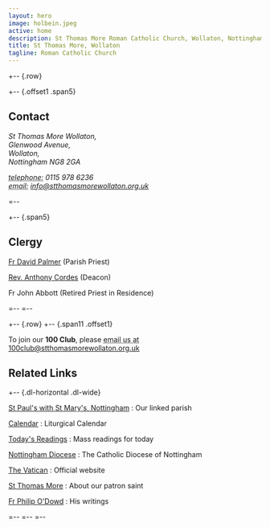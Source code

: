```yaml
---
layout: hero
image: holbein.jpeg
active: home
description: St Thomas More Roman Catholic Church, Wollaton, Nottingham
title: St Thomas More, Wollaton
tagline: Roman Catholic Church
---
```


+-- {.row}

+-- {.offset1 .span5}
## Contact

<address>
  <p>
    St Thomas More Wollaton,<br />
    Glenwood Avenue,<br />
    Wollaton,<br />
    Nottingham NG8 2GA
  </p>
  <p>
    <abbr title="Phone">telephone:</abbr> 0115 978 6236
    <br />
    <abbr title="Email">email:</abbr>
    <a href="mailto:info@stthomasmorewollaton.org.uk">
      info@stthomasmorewollaton.org.uk
    </a>
  </p>
</address>
=--

+-- {.span5}
## Clergy

[Fr David Palmer](http://stpaulsstmarys.org.uk/) (Parish Priest)

[Rev. Anthony Cordes](./clergy/anthony/) (Deacon)

Fr John Abbott (Retired Priest in Residence)

=--
=--

+-- {.row}
+-- {.span11 .offset1}

<p>
  To join our <strong>100 Club</strong>, please <abbr title="100Club">email us
  at</abbr>
  <a href="mailto:100club@stthomasmorewollaton.org.uk">
    100club@stthomasmorewollaton.org.uk
  </a>
</p>

## Related Links

+-- {.dl-horizontal .dl-wide}

[St Paul's with St Mary's, Nottingham](http://stpaulsstmarys.org.uk/)
: Our linked parish

[Calendar](http://www.easterbrooks.com/personal/calendar/index.php)
: Liturgical Calendar

[Today's Readings](http://www.universalis.com/Europe.England.Westminster/mass.htm)
: Mass readings for today

[Nottingham Diocese](http://www.nottingham-diocese.org.uk/)
: The Catholic Diocese of Nottingham

[The Vatican](http://www.vatican.va/phome_en.htm)
: Official website

[St Thomas More](http://www.apostles.com/thomasmore.html)
: About our patron saint

[Fr Philip O'Dowd](http://philip-o-dowd.com/)
: His writings

=--
=--
=--
